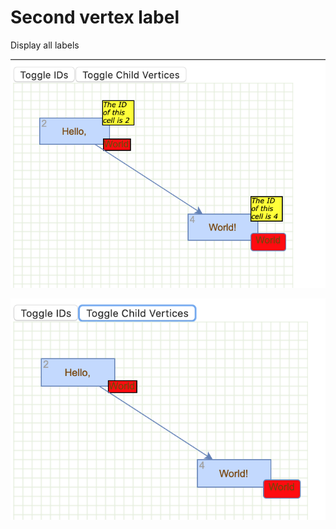 # Second vertex label

Display all labels

![Display all labels](../images/examples/second-label/second-label-1.png "Display all labels")

![Display one label](../images/examples/second-label/second-label-2.png "Display one label")
